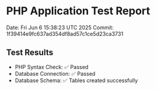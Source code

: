 # PHP Application Test Report
Date: Fri Jun  6 15:38:23 UTC 2025
Commit: 1f39414e9fc637ad354df8ad57c1ce5d23ca3731

## Test Results
- PHP Syntax Check: ✅ Passed
- Database Connection: ✅ Passed
- Database Schema: ✅ Tables created successfully
